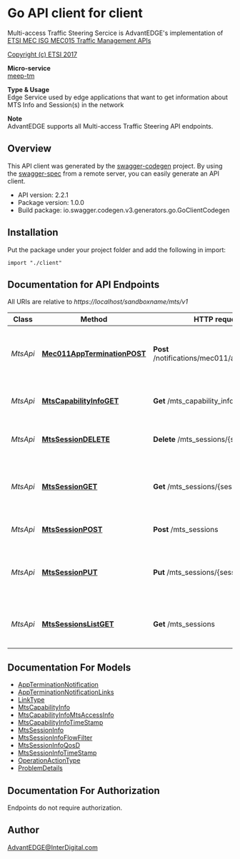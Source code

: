# Go API client for client

Multi-access Traffic Steering Sercice is AdvantEDGE's implementation of [ETSI MEC ISG MEC015 Traffic Management APIs](https://www.etsi.org/deliver/etsi_gs/MEC/001_099/015/02.02.01_60/gs_MEC015v020201p.pdf) <p>[Copyright (c) ETSI 2017](https://forge.etsi.org/etsi-forge-copyright-notice.txt) <p>**Micro-service**<br>[meep-tm](https://github.com/InterDigitalInc/AdvantEDGE/tree/master/go-apps/meep-tm/server/mts) <p>**Type & Usage**<br>Edge Service used by edge applications that want to get information about MTS Info and Session(s) in the network <p>**Note**<br>AdvantEDGE supports all Multi-access Traffic Steering API endpoints.

## Overview
This API client was generated by the [swagger-codegen](https://github.com/swagger-api/swagger-codegen) project.  By using the [swagger-spec](https://github.com/swagger-api/swagger-spec) from a remote server, you can easily generate an API client.

- API version: 2.2.1
- Package version: 1.0.0
- Build package: io.swagger.codegen.v3.generators.go.GoClientCodegen

## Installation
Put the package under your project folder and add the following in import:
```golang
import "./client"
```

## Documentation for API Endpoints

All URIs are relative to *https://localhost/sandboxname/mts/v1*

Class | Method | HTTP request | Description
------------ | ------------- | ------------- | -------------
*MtsApi* | [**Mec011AppTerminationPOST**](docs/MtsApi.md#mec011appterminationpost) | **Post** /notifications/mec011/appTermination | MEC011 Application Termination notification for self termination
*MtsApi* | [**MtsCapabilityInfoGET**](docs/MtsApi.md#mtscapabilityinfoget) | **Get** /mts_capability_info | Retrieve the MTS capability informations
*MtsApi* | [**MtsSessionDELETE**](docs/MtsApi.md#mtssessiondelete) | **Delete** /mts_sessions/{sessionId} | Remove specific MTS session
*MtsApi* | [**MtsSessionGET**](docs/MtsApi.md#mtssessionget) | **Get** /mts_sessions/{sessionId} | Retrieve information about specific MTS session
*MtsApi* | [**MtsSessionPOST**](docs/MtsApi.md#mtssessionpost) | **Post** /mts_sessions | Create a MTS session
*MtsApi* | [**MtsSessionPUT**](docs/MtsApi.md#mtssessionput) | **Put** /mts_sessions/{sessionId} | Update the information about specific MTS session
*MtsApi* | [**MtsSessionsListGET**](docs/MtsApi.md#mtssessionslistget) | **Get** /mts_sessions | Retrieve information about a list of MTS sessions


## Documentation For Models

 - [AppTerminationNotification](docs/AppTerminationNotification.md)
 - [AppTerminationNotificationLinks](docs/AppTerminationNotificationLinks.md)
 - [LinkType](docs/LinkType.md)
 - [MtsCapabilityInfo](docs/MtsCapabilityInfo.md)
 - [MtsCapabilityInfoMtsAccessInfo](docs/MtsCapabilityInfoMtsAccessInfo.md)
 - [MtsCapabilityInfoTimeStamp](docs/MtsCapabilityInfoTimeStamp.md)
 - [MtsSessionInfo](docs/MtsSessionInfo.md)
 - [MtsSessionInfoFlowFilter](docs/MtsSessionInfoFlowFilter.md)
 - [MtsSessionInfoQosD](docs/MtsSessionInfoQosD.md)
 - [MtsSessionInfoTimeStamp](docs/MtsSessionInfoTimeStamp.md)
 - [OperationActionType](docs/OperationActionType.md)
 - [ProblemDetails](docs/ProblemDetails.md)


## Documentation For Authorization
 Endpoints do not require authorization.


## Author

AdvantEDGE@InterDigital.com

